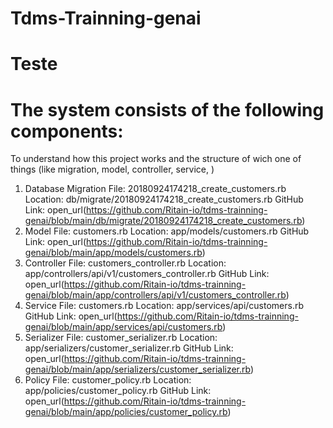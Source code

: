 # Tdms-Trainning-genai
# Teste

# The system consists of the following components:
To understand how this project works and the structure of wich one of things (like migration, model, controller, service, )

1. Database Migration
   File: 20180924174218_create_customers.rb
   Location: db/migrate/20180924174218_create_customers.rb
   GitHub Link: open_url(https://github.com/Ritain-io/tdms-trainning-genai/blob/main/db/migrate/20180924174218_create_customers.rb)
2. Model
   File: customers.rb
   Location: app/models/customers.rb
   GitHub Link: open_url(https://github.com/Ritain-io/tdms-trainning-genai/blob/main/app/models/customers.rb)
3. Controller
   File: customers_controller.rb
   Location: app/controllers/api/v1/customers_controller.rb
   GitHub Link: open_url(https://github.com/Ritain-io/tdms-trainning-genai/blob/main/app/controllers/api/v1/customers_controller.rb)
4. Service
   File: customers.rb
   Location: app/services/api/customers.rb
   GitHub Link: open_url(https://github.com/Ritain-io/tdms-trainning-genai/blob/main/app/services/api/customers.rb)
5. Serializer
   File: customer_serializer.rb
   Location: app/serializers/customer_serializer.rb
   GitHub Link: open_url(https://github.com/Ritain-io/tdms-trainning-genai/blob/main/app/serializers/customer_serializer.rb)
6. Policy
   File: customer_policy.rb
   Location: app/policies/customer_policy.rb
   GitHub Link: open_url(https://github.com/Ritain-io/tdms-trainning-genai/blob/main/app/policies/customer_policy.rb)
